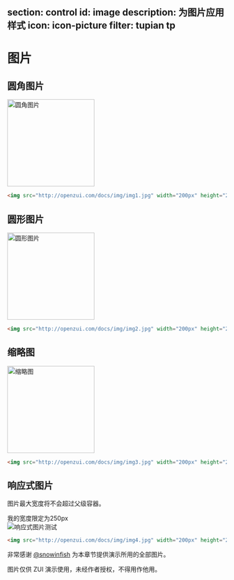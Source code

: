 ﻿section: control
id: image
description: 为图片应用样式
icon: icon-picture
filter: tupian tp
---

# 图片

## 圆角图片

<div class="example"><img src="docs/img/img1.jpg" width="200px" height="200px" class="img-rounded" alt="圆角图片"></div>

```html
<img src="http://openzui.com/docs/img/img1.jpg" width="200px" height="200px" class="img-rounded" alt="圆角图片">
```

## 圆形图片

<div class="example"><img src="docs/img/img2.jpg" width="200px" height="200px" class="img-circle" alt="圆形图片"></div>

```html
<img src="http://openzui.com/docs/img/img2.jpg" width="200px" height="200px" class="img-circle" alt="圆形图片">
```

## 缩略图

<div class="example"><img src="docs/img/img3.jpg" width="200px" height="200px" class="img-thumbnail" alt="缩略图"></div>

```html
<img src="http://openzui.com/docs/img/img3.jpg" width="200px" height="200px" class="img-thumbnail" alt="缩略图">
```

## 响应式图片

图片最大宽度将不会超过父级容器。

<div class="example">
  <div style="width: 250px;" class="panel">
    <div class="panel-heading">我的宽度限定为250px</div>
    <img src="docs/img/img4.jpg" class="img-responsive" alt="响应式图片测试">
  </div>
</div>

```html
<img src="http://openzui.com/docs/img/img4.jpg" width="200px" height="200px" class="img-responsive" alt="响应式图片测试">
```

<div class="alert with-icon">
  <i class="icon-smile"></i>
  <div class="content">
    <p>非常感谢 <a class="alert-link" href="http://weibo.com/snowinfish" target="_blank">@snowinfish</a> 为本章节提供演示所用的全部图片。</p>
    <p class="margin-zero">图片仅供 ZUI 演示使用，未经作者授权，不得用作他用。</p>
  </div>
</div>
